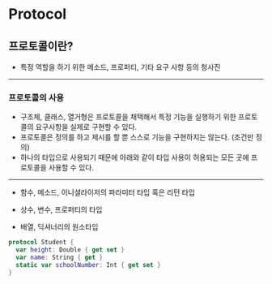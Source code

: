 # Protocol

## 프로토콜이란?

- 특정 역할을 하기 위한 메소드, 프로퍼티, 기타 요구 사항 등의 청사진

---

### 프로토콜의 사용

- 구조체, 클래스, 열거형은 프로토콜을 채택해서 특정 기능을 실행하기 위한 프로토콜의 요구사항을 실제로 구현할 수 있다.
- 프로토콜은 정의를 하고 제시를 할 뿐 스스로 기능을 구현하지는 않는다. (조건만 정의)
- 하나의 타입으로 사용되기 때문에 아래와 같이 타입 사용이 허용되는 모든 곳에 프로토콜을 사용할 수 있다.

---

- 함수, 메소드, 이니셜라이저의 파라미터 타입 혹은 리턴 타입

- 상수, 변수, 프로퍼티의 타입

- 배열, 딕셔너리의 원소타입

```swift
protocol Student {
  var height: Double { get set }
  var name: String { get }
  static var schoolNumber: Int { get set }
}
```
